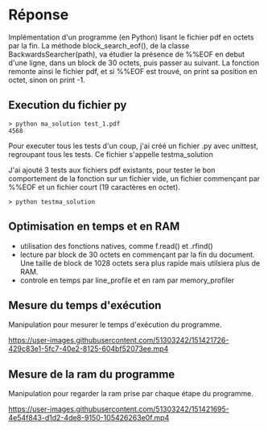 #  Réponse 

Implémentation d'un programme (en Python) lisant le fichier pdf en octets par la fin. 
La méthode block_search_eof(), de la classe BackwardsSearcher(path), va étudier la présence de %%EOF en debut d'une ligne, dans un block de 30 octets, puis passer au suivant. 
La fonction remonte ainsi le fichier pdf, et si %%EOF est trouvé, on print sa position en octet, sinon on print -1.

## Execution du fichier py

```
> python ma_solution test_1.pdf
4568
```

Pour executer tous les tests d'un coup, j'ai créé un fichier .py avec unittest, regroupant tous les tests. Ce fichier s'appelle testma_solution

J'ai ajouté 3 tests aux fichiers pdf existants, pour tester le bon comportement de la fonction sur un fichier vide, un fichier commençant par %%EOF et un fichier court (19 caractères en octet).

```
> python testma_solution
```

## Optimisation en temps et en RAM

- utilisation des fonctions natives, comme f.read() et .rfind()
- lecture par block de 30 octets en commençant par la fin du document. Une taille de block de 1028 octets sera plus rapide mais utilsiera plus de RAM.
- controle en temps par line_profile et en ram par memory_profiler

## Mesure du temps d'exécution

Manipulation pour mesurer le temps d'exécution du programme.

https://user-images.githubusercontent.com/51303242/151421726-429c83e1-5fc7-40e2-8125-604bf52073ee.mp4

## Mesure de la ram du programme 

Manipulation pour regarder la ram prise par chaque étape du programme.

https://user-images.githubusercontent.com/51303242/151421695-4e54f843-d1d2-4de8-9150-105426263e0f.mp4










